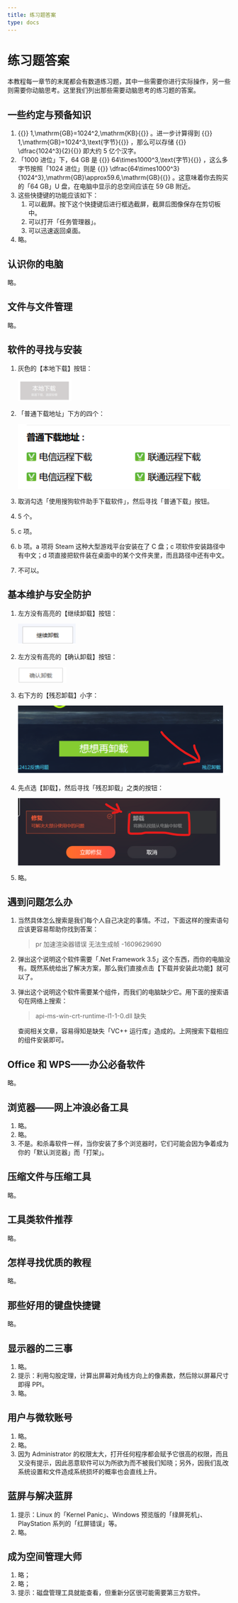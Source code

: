 ```yaml
---
title: 练习题答案
type: docs
---
```


# 练习题答案

本教程每一章节的末尾都会有数道练习题，其中一些需要你进行实际操作，另一些则需要你动脑思考。这里我们列出那些需要动脑思考的练习题的答案。

## 一些约定与预备知识

1. {{<katex>}} 1\,\mathrm{GB}=1024^2\,\mathrm{KB}{{</katex>}} 。进一步计算得到 {{<katex>}} 1\,\mathrm{GB}=1024^3\,\text{字节}{{</katex>}} ，那么可以存储 {{<katex>}} \dfrac{1024^3}{2}{{</katex>}} 即大约 5 亿个汉字。
2. 「1000 进位」下，64 GB 是 {{<katex>}} 64\times1000^3\,\text{字节}{{</katex>}} ，这么多字节按照「1024 进位」则是 {{<katex>}} \dfrac{64\times1000^3}{1024^3}\,\mathrm{GB}\approx59.6\,\mathrm{GB}{{</katex>}} 。这意味着你去购买的「64 GB」U 盘，在电脑中显示的总空间应该在 59 GB 附近。
3. 这些快捷键的功能应该如下：
    1. 可以截屏。按下这个快捷键后进行框选截屏，截屏后图像保存在剪切板中。
    2. 可以打开「任务管理器」。
    3. 可以迅速返回桌面。
4. 略。

## 认识你的电脑

略。

## 文件与文件管理

略。

## 软件的寻找与安装

1. 灰色的【本地下载】按钮：
    
    ![Untitled](answers/Untitled.png)
    
2. 「普通下载地址」下方的四个：
    
    ![Untitled](answers/Untitled%201.png)
    
3. 取消勾选「使用搜狗软件助手下载软件」，然后寻找「普通下载」按钮。
4. 5 个。
5. c 项。
6. b 项。a 项将 Steam 这种大型游戏平台安装在了 C 盘；c 项软件安装路径中有中文；d 项直接把软件装在桌面中的某个文件夹里，而且路径中还有中文。
7. 不可以。

## 基本维护与安全防护

1. 左方没有高亮的【继续卸载】按钮：
    
    ![Untitled](answers/Untitled%202.png)
    
2. 左方没有高亮的【确认卸载】按钮：
    
    ![Untitled](answers/Untitled%203.png)
    
3. 右下方的【残忍卸载】小字：
    
    ![Untitled](answers/Untitled%204.png)
    
4. 先点选【卸载】，然后寻找「残忍卸载」之类的按钮：
    
    ![Untitled](answers/Untitled%205.png)
    
5. 略。

## 遇到问题怎么办

1. 当然具体怎么搜索是我们每个人自己决定的事情。不过，下面这样的搜索语句应该更容易帮助你找到答案：
    
    > pr 加速渲染器错误 无法生成帧 -1609629690
    > 
2. 弹出这个说明这个软件需要「.Net Framework 3.5」这个东西，而你的电脑没有。既然系统给出了解决方案，那么我们直接点击【下载并安装此功能】就可以了。
3. 弹出这个说明这个软件需要某个组件，而我们的电脑缺少它。用下面的搜索语句在网络上搜索：
    
    > api-ms-win-crt-runtime-l1-1-0.dll 缺失
    > 
    
    查阅相关文章，容易得知是缺失「VC++ 运行库」造成的。上网搜索下载相应的组件安装即可。
    

## Office 和 WPS——办公必备软件

略。

## 浏览器——网上冲浪必备工具

1. 略。
2. 略。
3. 不是。和杀毒软件一样，当你安装了多个浏览器时，它们可能会因为争着成为你的「默认浏览器」而「打架」。

## 压缩文件与压缩工具

略。

## 工具类软件推荐

略。

## 怎样寻找优质的教程

略。

## 那些好用的键盘快捷键

略。

## 显示器的二三事

1. 略。
2. 提示：利用勾股定理，计算出屏幕对角线方向上的像素数，然后除以屏幕尺寸即得 PPI。
3. 略。

## 用户与微软账号

1. 略。
2. 略。
3. 因为 Administrator 的权限太大，打开任何程序都会赋予它很高的权限，而且又没有提示，因此恶意软件可以为所欲为而不被我们知晓；另外，因我们乱改系统设置和文件造成系统损坏的概率也会直线上升。

## 蓝屏与解决蓝屏

1. 提示：Linux 的「Kernel Panic」、Windows 预览版的「绿屏死机」、PlayStation 系列的「红屏错误」等。
2. 略。

## 成为空间管理大师

1. 略；
2. 略；
3. 提示：磁盘管理工具就能查看，但重新分区很可能需要第三方软件。